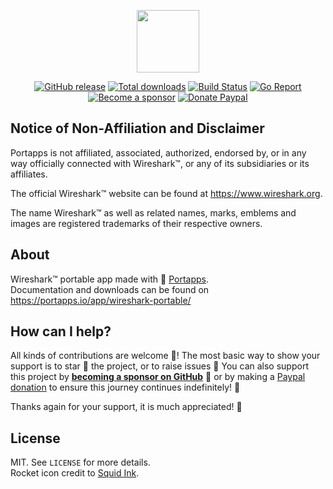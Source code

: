 <p align="center"><a href="https://portapps.io/app/wireshark-portable/" target="_blank"><img width="100" src="https://github.com/portapps/wireshark-portable/blob/master/res/papp.png"></a></p>

<p align="center">
  <a href="https://portapps.io/app/wireshark-portable/#download"><img src="https://img.shields.io/github/release/portapps/wireshark-portable.svg?style=flat-square" alt="GitHub release"></a>
  <a href="https://portapps.io/app/wireshark-portable/#download"><img src="https://img.shields.io/github/downloads/portapps/wireshark-portable/total.svg?style=flat-square" alt="Total downloads"></a>
  <a href="https://github.com/portapps/wireshark-portable/actions?workflow=build"><img src="https://img.shields.io/github/workflow/status/portapps/wireshark-portable/build?label=build&logo=github&style=flat-square" alt="Build Status"></a>
  <a href="https://goreportcard.com/report/github.com/portapps/wireshark-portable"><img src="https://goreportcard.com/badge/github.com/portapps/wireshark-portable?style=flat-square" alt="Go Report"></a>
  <br /><a href="https://github.com/sponsors/crazy-max"><img src="https://img.shields.io/badge/sponsor-crazy--max-181717.svg?logo=github&style=flat-square" alt="Become a sponsor"></a>
  <a href="https://www.paypal.me/crazyws"><img src="https://img.shields.io/badge/donate-paypal-00457c.svg?logo=paypal&style=flat-square" alt="Donate Paypal"></a>
</p>

## Notice of Non-Affiliation and Disclaimer

Portapps is not affiliated, associated, authorized, endorsed by, or in any way officially connected with Wireshark™, or any of its subsidiaries or its affiliates.

The official Wireshark™ website can be found at https://www.wireshark.org.

The name Wireshark™ as well as related names, marks, emblems and images are registered trademarks of their respective owners.

## About

Wireshark™ portable app made with 🚀 [Portapps](https://portapps.io).<br />
Documentation and downloads can be found on https://portapps.io/app/wireshark-portable/

## How can I help?

All kinds of contributions are welcome :raised_hands:! The most basic way to show your support is to star :star2: the project, or to raise issues :speech_balloon: You can also support this project by [**becoming a sponsor on GitHub**](https://github.com/sponsors/crazy-max) :clap: or by making a [Paypal donation](https://www.paypal.me/crazyws) to ensure this journey continues indefinitely! :rocket:

Thanks again for your support, it is much appreciated! :pray:

## License

MIT. See `LICENSE` for more details.<br />
Rocket icon credit to [Squid Ink](http://thesquid.ink).
